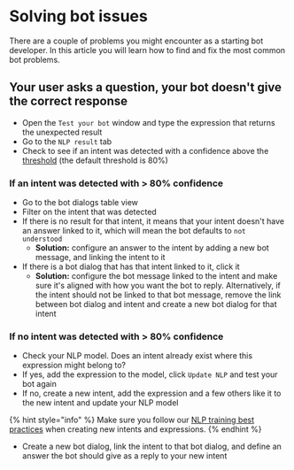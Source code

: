 # Solving bot issues

There are a couple of problems you might encounter as a starting bot developer. In this article you will learn how to find and fix the most common bot problems.

## Your user asks a question, your bot doesn't give the correct response

* Open the `Test your bot`  window and type the expression that returns the unexpected result
* Go to the `NLP result` tab
* Check to see if an intent was detected with a confidence above the [threshold](../understanding-users/natural-language-processing-nlp/settings.md) \(the default threshold is 80%\)

### If an intent was detected with &gt; 80% confidence

* Go to the bot dialogs table view
* Filter on the intent that was detected
* If there is no result for that intent, it means that your intent doesn't have an answer linked to it, which will mean the bot defaults to `not understood`
  * **Solution:** configure an answer to  the intent by adding a new bot message, and linking the intent to it
* If there is a bot dialog that has that intent linked to it, click it 
  * **Solution:** configure the bot message linked to the intent and make sure it's aligned with how you want the bot to reply. Alternatively, if the intent should not be linked to that bot message, remove the link between bot dialog and intent and create a new bot dialog for that intent

### If no intent was detected with &gt; 80% confidence

* Check your NLP model. Does an intent already exist where this expression might belong to?
* If yes, add the expression to the model, click `Update NLP` and test your bot again
* If no, create a new intent, add the expression and a few others like it to the new intent and update your NLP model

{% hint style="info" %}
Make sure you follow our [NLP training best practices](how-to-nlp.md) when creating new intents and expressions.
{% endhint %}

* Create a new bot dialog, link the intent to that bot dialog, and define an answer the bot should give as a reply to your new intent



